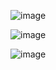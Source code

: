 

![image](https://github.com/user-attachments/assets/a58f44a0-9b18-4560-b607-3e6001541e2a)





![image](https://github.com/user-attachments/assets/6ff98312-4b12-4b97-b10b-02601c6e8845)



![image](https://github.com/user-attachments/assets/49d4b0ae-adbd-45b2-ba98-8f7a240ae659)

